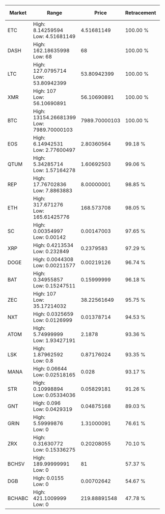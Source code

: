 | Market | Range | Price| Retracement | Doubles to 50% |
| --- | --- | --- | --- | --- |
| ETC | High: 8.14259594<br />Low: 4.51681149 | 4.51681149 | 100.00 % | 1.40 |
| DASH | High: 162.18635998<br />Low: 68 | 68 | 100.00 % | 1.69 |
| LTC | High: 127.0795714<br />Low: 53.80942399 | 53.80942399 | 100.00 % | 1.68 |
| XMR | High: 107<br />Low: 56.10690891 | 56.10690891 | 100.00 % | 1.45 |
| BTC | High: 13154.26681399<br />Low: 7989.70000103 | 7989.70000103 | 100.00 % | 1.32 |
| EOS | High: 6.14942531<br />Low: 2.77600497 | 2.80360564 | 99.18 % | 1.59 |
| QTUM | High: 5.34285714<br />Low: 1.57164278 | 1.60692503 | 99.06 % | 2.15 |
| REP | High: 17.76702836<br />Low: 7.8863883 | 8.00000001 | 98.85 % | 1.60 |
| ETH | High: 317.671276<br />Low: 165.61425776 | 168.573708 | 98.05 % | 1.43 |
| SC | High: 0.00354997<br />Low: 0.00142 | 0.00147003 | 97.65 % | 1.69 |
| XRP | High: 0.4213534<br />Low: 0.232849 | 0.2379583 | 97.29 % | 1.37 |
| DOGE | High: 0.0044308<br />Low: 0.00211577 | 0.00219126 | 96.74 % | 1.49 |
| BAT | High: 0.34955857<br />Low: 0.15247511 | 0.15999999 | 96.18 % | 1.57 |
| ZEC | High: 107<br />Low: 35.17214032 | 38.22561649 | 95.75 % | 1.86 |
| NXT | High: 0.0325659<br />Low: 0.0126999 | 0.01378714 | 94.53 % | 1.64 |
| ATOM | High: 5.74999999<br />Low: 1.93427191 | 2.1878 | 93.36 % | 1.76 |
| LSK | High: 1.87962592<br />Low: 0.8 | 0.87176024 | 93.35 % | 1.54 |
| MANA | High: 0.06644<br />Low: 0.02518165 | 0.028 | 93.17 % | 1.64 |
| STR | High: 0.10998894<br />Low: 0.05334036 | 0.05829181 | 91.26 % | 1.40 |
| GNT | High: 0.096<br />Low: 0.0429319 | 0.04875168 | 89.03 % | 1.42 |
| GRIN | High: 5.59999876<br />Low: 0 | 1.31000091 | 76.61 % | 2.14 |
| ZRX | High: 0.31630772<br />Low: 0.15336275 | 0.20208055 | 70.10 % | 1.16 |
| BCHSV | High: 189.99999991<br />Low: 0 | 81 | 57.37 % | 1.17 |
| DGB | High: 0.0155<br />Low: 0 | 0.00702642 | 54.67 % | 1.10 |
| BCHABC | High: 421.1009999<br />Low: 0 | 219.88891548 | 47.78 % | 0.00 |
